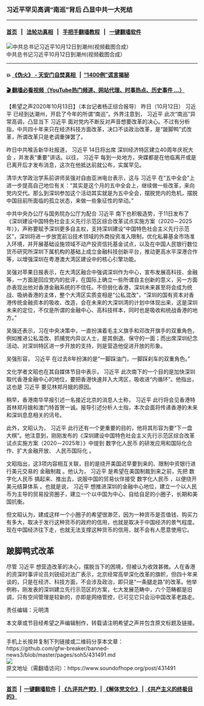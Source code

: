 ### 习近平罕见高调“南巡”背后 凸显中共一大死结
------------------------

#### [首页](https://github.com/gfw-breaker/banned-news3/blob/master/README.md) &nbsp;&nbsp;|&nbsp;&nbsp; [法轮功真相](https://github.com/begood0513/basic/blob/master/README.md)  &nbsp;&nbsp;|&nbsp;&nbsp; [手把手翻墙教程](https://github.com/gfw-breaker/guides/wiki)  &nbsp;&nbsp;|&nbsp;&nbsp; [一键翻墙软件](https://github.com/gfw-breaker/nogfw/blob/master/README.md)  



<div><img alt="中共总书记习近平10月12日到潮州(视频截图合成）" src="https://img.soundofhope.org/2020-10/22-1-600x400-1602586063094.jpg"/>
<br/><figcaption class="caption">
 中共总书记习近平10月12日到潮州(视频截图合成）
</figcaption></div><hr/>

#### 💥 [《伪火》 - 天安门自焚真相 ](http://158.247.195.190:10000/videos/blog/weihuo.html)&nbsp; |&nbsp; [“1400例”谎言揭秘  ](http://158.247.195.190:10000/videos/blog/jiexi1400.html)

#### [ 🎬  翻墙必看视频（YouTube热门频道、网站代理、时事热点、历史事件 ...）](https://github.com/gfw-breaker/links/blob/master/banned.md)

<div><div class="Content__Wrapper sc-1bvya0-0 grZQxZ">
 <p class="meta-top">
  <span class="meta">
   【希望之声2020年10月13日】（本台记者杨正综合报导）
  </span>
  昨日（10月12日）
  <ok href="/term/1063">
   习近平
  </ok>
  已经到达潮州，开启了今年的所谓“南巡”。外界注意到，
  <ok href="/term/1063">
   习近平
  </ok>
  此次“南巡”异常高调，凸显当下
  <ok href="/term/1063">
   习近平
  </ok>
  面对党内不断反对声音想要改革的决心。不过有分析指，中共四十年来只在经济科技方面改革，决口不谈政治改革，是“跛脚鸭”式改革，所谓改革只是老调重弹罢了。
 </p>
 <p>
  昨日中共喉舌新华社报道，
  <ok href="/term/1063">
   习近平
  </ok>
  14日将出席
  <ok href="/term/396361">
   深圳经济特区建立40周年庆祝大会
  </ok>
  ，并发表“重要”讲话。以往，
  <ok href="/term/1063">
   习近平
  </ok>
  每到一处地方，央媒都是在他临离开或是已离开后才发布消息，这次在他抵达前就公布，实属罕见。
 </p>
 <div class="AD_Embed__Wrap-sc-1xslmin-0 igMuqX module desktop">
  <div>
  </div>
 </div>
 <p>
  清华大学政治学系前讲师吴强对自由亚洲电台表示，这与
  <ok href="/term/1063">
   习近平
  </ok>
  在“五中全会”上进一步提高自己地位有关：“其实是这个月的五中全会上，继续做一些改革，来向党内交代。那么到深圳参加这个活动其实就是为五中全会，摆脱党内的危机，摆脱中国目前所面临的孤立状态，来做一些象征性的举动。”
 </p>
 <p>
  中共中央办公厅与国务院办公厅为配合
  <ok href="/term/1063">
   习近平
  </ok>
  南下也积极造势，于11日发布了《深圳建设中国特色社会主义先行示范区综合改革试点实施方案（2020－2025年）》，声称要赋予深圳更多自主权，支持深圳建设“中国特色社会主义先行示范区”，深圳将进一步放宽前沿技术领域的外商投资准入限制，优化私募基金市场准入环境，并开展基础设施领域不动产投资信托基金试点，以及在中国人民银行数位货币研究所深圳下属机构的基础上成立金融科技创新平台，推动更高水平深港合作等，以增强深圳在粤港澳大湾区建设中的核心引擎功能。
 </p>
 <p>
  吴强对苹果日报表示，在大湾区融合中强调深圳作为中心，宣布发展高科技、金融等，一方面是回应党内的批评，在国际上确立一些所谓自主创新的意义，另一方面亦表现出他对香港金融系统的不信任。不但弱化香港，深圳未来甚至将会成为统战、吸纳香港的主体，整个大湾区实质变相是“公私混改”，“深圳的国有资本对香港传统金融资本的吸收、改造，会在未来的大深圳湾的计划中体现出来，这是深圳未来的定位，不仅是所谓的金融中心、高科技样本，同时也是吸收和统战香港的地方。”
 </p>
 <p>
  吴强还表示，习在中央决策中，一直扮演着毛主义旗手和邓改开旗手的双重角色，例如推进公私混改、抓捕党内异议人士，是其倒退、保守的一面；而出席深圳纪念活动、对深圳特区进一步开放的支持，则是营造他促进开放的形象。
 </p>
 <p>
  吴强形容，
  <ok href="/term/1063">
   习近平
  </ok>
  在过去8年扮演的是“一脚踩油门，一脚踩刹车的双重角色。”
 </p>
 <p>
  文化学者文昭也在其自媒体节目中表示，
  <ok href="/term/1063">
   习近平
  </ok>
  此次南下的一个目的是加快深圳取代香港金融中心的地位，要把香港快速并入大湾区，吸收进“内循环”。他指出，这也是
  <ok href="/term/1063">
   习近平
  </ok>
  要见林郑月娥的原因。
 </p>
 <p>
  稍早，香港南华早报引述一名接近北京的消息人士称，
  <ok href="/term/1063">
   习近平
  </ok>
  此行将会见香港特首林郑月娥和澳门特首贺一诚。报导引述分析人士指，本次会面将传递香港的未来和深圳息息相关的讯号。
 </p>
 <p>
  此外，文昭认为，
  <ok href="/term/1063">
   习近平
  </ok>
  此行还有一个更重要的目的，他将其形容为要“下一盘大棋”。他注意到，刚刚发布的《深圳建设中国特色社会主义先行示范区综合改革试点实施方案（2020－2025年）》中提到
  <ok href="/term/396364">
   数字化人民币
  </ok>
  的研发应用和国际化合作、扩大金融开放、
  <ok href="/term/7796">
   人民币国际化
  </ok>
  。
 </p>
 <div class="AD_Embed__Wrap-sc-1xslmin-0 igMuqX module desktop">
  <div>
  </div>
 </div>
 <p>
  文昭指出，这3项内容相互关联，目的是绕开美国迟早要到来的、限制中资银行进行美元交易的
  <ok href="/term/36608">
   金融制裁
  </ok>
  。他认为，
  <ok href="/term/1063">
   习近平
  </ok>
  是希望在美国制裁到来之前，先把
  <ok href="/term/396364">
   数字化人民币
  </ok>
  搞起来、推出去，说服中国的贸易伙伴接受
  <ok href="/term/396364">
   数字化人民币
  </ok>
  ，以便绕开
  <ok href="/term/306367">
   美元结算体系
  </ok>
  。也就是说，
  <ok href="/term/1063">
   习近平
  </ok>
  想推进深圳的金融中心地位，建立一个以人民币为主导的贸易投资圈子，建立一个以中国为中心、自给自足的小圈子，长期和美国抗衡。
 </p>
 <p>
  但文昭认为，建成这样一个小圈子的希望很渺茫，因为一种货币是否值钱、购买力有多大，取决于发行这种货币的政府的信用，也就是取决于中国经济的景气程度。现在中国经济往下走，也就无法支撑这种货币的信用，就不会有人愿意使用它。
 </p>
 <h2>
  跛脚鸭式改革
 </h2>
 <p>
  尽管
  <ok href="/term/1063">
   习近平
  </ok>
  想营造改革的决心，摆脱当下的困境，但被认为收效甚微。人在香港的资深时事评论员刘锐绍对法广表示，北京经常高举深化改革的旗帜，但四十年来谈的，只是在经济、科技方面，不会涉及政治，即只是“一条腿走路”的改革。他举例称，刚发表的深圳建立先行示范区的方案，七大发展范畴中，六个范畴都是旧调，只有空间管理是较新的，亦即是网络管控，已可见它只会沿中国改革老路走。
 </p>
 <p class="meta-btm">
  责任编辑：元明清
 </p>
 <p class="meta-btm">
  本文章或节目经希望之声编辑制作，转载请注明希望之声并包含原文标题及链接。
 </p>
</div>
</div>
<hr/>
手机上长按并复制下列链接或二维码分享本文章：<br/>
https://github.com/gfw-breaker/banned-news3/blob/master/pages/soh5/431491.md <br/>
<a href='https://github.com/gfw-breaker/banned-news3/blob/master/pages/soh5/431491.md'><img src='https://github.com/gfw-breaker/banned-news3/blob/master/pages/soh5/431491.md.png'/></a> <br/>
原文地址（需翻墙访问）：https://www.soundofhope.org/post/431491


------------------------
#### [首页](https://github.com/gfw-breaker/banned-news3/blob/master/README.md) &nbsp;|&nbsp; [一键翻墙软件](https://github.com/gfw-breaker/nogfw/blob/master/README.md) &nbsp;| [《九评共产党》](https://github.com/gfw-breaker/9ping.md/blob/master/README.md#九评之一评共产党是什么) | [《解体党文化》](https://github.com/gfw-breaker/jtdwh.md/blob/master/README.md) | [《共产主义的终极目的》](https://github.com/gfw-breaker/gczydzjmd.md/blob/master/README.md)


<img src='http://gfw-breaker.win/banned-news3/pages/soh5/431491.md' width='0px' height='0px'/>